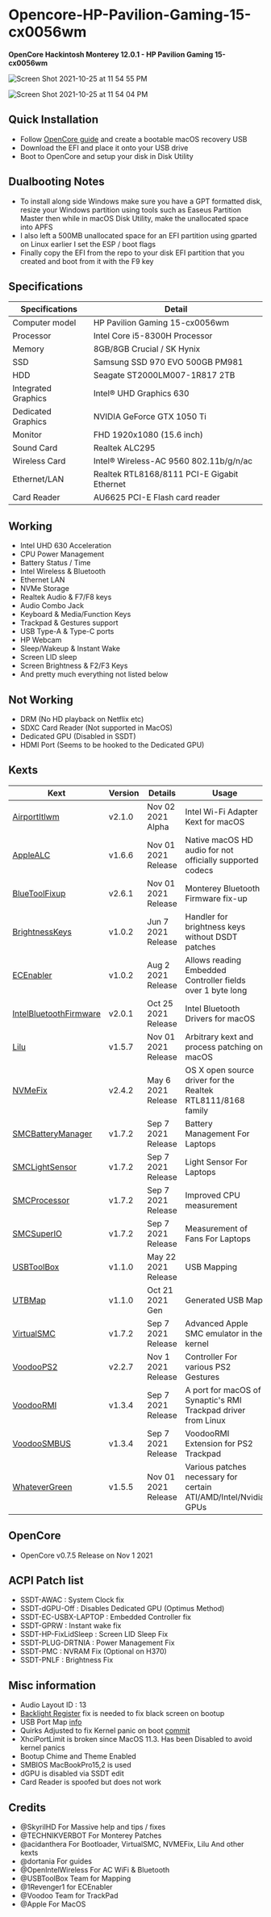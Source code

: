 # Opencore-HP-Pavilion-Gaming-15-cx0056wm

<B>OpenCore Hackintosh Monterey 12.0.1 - HP Pavilion Gaming 15-cx0056wm</B>

![Screen Shot 2021-10-25 at 11 54 55 PM](https://user-images.githubusercontent.com/25624482/138761410-be67e0f2-8c03-4647-a8de-01320fe8620b.png)

![Screen Shot 2021-10-25 at 11 54 04 PM](https://user-images.githubusercontent.com/25624482/138761360-979d781a-73d7-49c5-b581-e585fa306647.png)

## Quick Installation
- Follow [OpenCore guide](https://dortania.github.io/OpenCore-Install-Guide/installer-guide/) and create a bootable macOS recovery USB
- Download the EFI and place it onto your USB drive
- Boot to OpenCore and setup your disk in Disk Utility

## Dualbooting Notes
- To install along side Windows make sure you have a GPT formatted disk, resize your Windows partition using tools such as Easeus Partition Master then while in macOS Disk Utility, make the unallocated space into APFS
- I also left a 500MB unallocated space for an EFI partition using gparted on Linux earlier I set the ESP / boot flags
- Finally copy the EFI from the repo to your disk EFI partition that you created and boot from it with the F9 key

## Specifications

| Specifications      | Detail                                      |
| ------------------- | ------------------------------------------- |
| Computer model      | HP Pavilion Gaming 15-cx0056wm              |
| Processor           | Intel Core i5-8300H Processor               |
| Memory              | 8GB/8GB Crucial / SK Hynix                  |
| SSD		          | Samsung SSD 970 EVO 500GB	PM981		    |
| HDD		          | Seagate ST2000LM007-1R817 2TB			 	|
| Integrated Graphics | Intel® UHD Graphics 630                     |
| Dedicated Graphics  | NVIDIA GeForce GTX 1050 Ti                  |
| Monitor             | FHD 1920x1080 (15.6 inch)                   |
| Sound Card          | Realtek ALC295					            |
| Wireless Card       | Intel® Wireless-AC 9560 802.11b/g/n/ac      |
| Ethernet/LAN        | Realtek RTL8168/8111 PCI-E Gigabit Ethernet |
| Card Reader         | AU6625 PCI-E Flash card reader              |

## Working
- Intel UHD 630 Acceleration
- CPU Power Management
- Battery Status / Time
- Intel Wireless & Bluetooth
- Ethernet LAN
- NVMe Storage
- Realtek Audio & F7/F8 keys
- Audio Combo Jack
- Keyboard & Media/Function Keys
- Trackpad & Gestures support
- USB Type-A & Type-C ports
- HP Webcam
- Sleep/Wakeup & Instant Wake
- Screen LID sleep
- Screen Brightness & F2/F3 Keys
- And pretty much everything not listed below

## Not Working
- DRM (No HD playback on Netflix etc)
- SDXC Card Reader (Not supported in MacOS)
- Dedicated GPU (Disabled in SSDT)
- HDMI Port (Seems to be hooked to the Dedicated GPU)

## Kexts
| Kext                                                                                  | Version | Details                | Usage                                                                 |
| ------------------------------------------------------------------------------------- | ------- | ---------------------- | --------------------------------------------------------------------- |
| [AirportItlwm](https://github.com/OpenIntelWireless/itlwm)                            | v2.1.0  | Nov 02 2021 Alpha      | Intel Wi-Fi Adapter Kext for macOS                                    |
| [AppleALC](https://github.com/acidanthera/AppleALC)                                   | v1.6.6  | Nov 01 2021 Release    | Native macOS HD audio for not officially supported codecs             |
| [BlueToolFixup](https://github.com/acidanthera/BrcmPatchRAM)                          | v2.6.1  | Nov 01 2021 Release    | Monterey Bluetooth Firmware fix-up                                    |
| [BrightnessKeys](https://github.com/acidanthera/BrightnessKeys)                       | v1.0.2  | Jun 7 2021 Release     | Handler for brightness keys without DSDT patches                      |
| [ECEnabler](https://github.com/1Revenger1/ECEnabler)                                  | v1.0.2  | Aug 2 2021 Release     | Allows reading Embedded Controller fields over 1 byte long            |
| [IntelBluetoothFirmware](https://github.com/OpenIntelWireless/IntelBluetoothFirmware) | v2.0.1  | Oct 25 2021 Release    | Intel Bluetooth Drivers for macOS                                     |
| [Lilu](https://github.com/acidanthera/Lilu)                                           | v1.5.7  | Nov 01 2021 Release    | Arbitrary kext and process patching on macOS                          |
| [NVMeFix](https://github.com/acidanthera/NVMeFix)                                     | v2.4.2  | May 6 2021 Release     | OS X open source driver for the Realtek RTL8111/8168 family           |
| [SMCBatteryManager](https://github.com/acidanthera/VirtualSMC)                        | v1.7.2  | Sep 7 2021 Release     | Battery Management For Laptops                                        |
| [SMCLightSensor](https://github.com/acidanthera/VirtualSMC)                           | v1.7.2  | Sep 7 2021 Release     | Light Sensor For Laptops                                              |
| [SMCProcessor](https://github.com/acidanthera/VirtualSMC)                             | v1.7.2  | Sep 7 2021 Release     | Improved CPU measurement                                              |
| [SMCSuperIO](https://github.com/acidanthera/VirtualSMC)                               | v1.7.2  | Sep 7 2021 Release     | Measurement of Fans For Laptops                                       |
| [USBToolBox](https://github.com/USBToolBox/kext)                                      | v1.1.0  | May 22 2021 Release    | USB Mapping                                                           |
| [UTBMap](https://github.com/USBToolBox/kext)                                          | v1.1.0  | Oct 21 2021 Gen        | Generated USB Map                                                     |
| [VirtualSMC](https://github.com/acidanthera/VirtualSMC)                               | v1.7.2  | Sep 7 2021 Release     | Advanced Apple SMC emulator in the kernel                             |
| [VoodooPS2](https://github.com/acidanthera/VoodooPS2)                                 | v2.2.7  | Nov 1 2021 Release     | Controller For various PS2 Gestures                                   |
| [VoodooRMI](https://github.com/VoodooSMBus/VoodooRMI)                                 | v1.3.4  | Sep 7 2021 Release     | A port for macOS of Synaptic's RMI Trackpad driver from Linux         |
| [VoodooSMBUS](https://github.com/VoodooSMBus/VoodooRMI)                               | v1.3.4  | Sep 7 2021 Release     | VoodooRMI Extension for PS2 Trackpad                                  |
| [WhateverGreen](https://github.com/acidanthera/WhateverGreen)                         | v1.5.5  | Nov 01 2021 Release    | Various patches necessary for certain ATI/AMD/Intel/Nvidia GPUs       |

## OpenCore
- OpenCore v0.7.5 Release on Nov 1 2021

## ACPI Patch list
- SSDT-AWAC : System Clock fix
- SSDT-dGPU-Off : Disables Dedicated GPU (Optimus Method)
- SSDT-EC-USBX-LAPTOP : Embedded Controller fix
- SSDT-GPRW : Instant wake fix
- SSDT-HP-FixLidSleep : Screen LID Sleep Fix
- SSDT-PLUG-DRTNIA : Power Management Fix
- SSDT-PMC : NVRAM Fix (Optional on H370)
- SSDT-PNLF : Brightness Fix

## Misc information
- Audio Layout ID : 13
- [Backlight Register](https://github.com/ananjaser1211/Opencore-HP-Pavilion-Gaming-15-cx0056wm/commit/5b8c3a12f79ddb463ffe774c052cf00ad6dda0d8) fix is needed to fix black screen on bootup
- USB Port Map [info](https://github.com/ananjaser1211/Opencore-HP-Pavilion-Gaming-15-cx0056wm/commit/e6eb9aa1a21bef35153f1993c7ae1534bd0b33ad)
- Quirks Adjusted to fix Kernel panic on boot [commit](https://github.com/ananjaser1211/Opencore-HP-Pavilion-Gaming-15-cx0056wm/commit/8258d55462a9d0fe94edc516f2be52b85ebb0799)
- XhciPortLimit is broken since MacOS 11.3. Has been Disabled to avoid kernel panics
- Bootup Chime and Theme Enabled
- SMBIOS MacBookPro15,2 is used
- dGPU is disabled via SSDT edit
- Card Reader is spoofed but does not work

## Credits
- @SkyrilHD For Massive help and tips / fixes
- @TECHNIKVERBOT For Monterey Patches
- @acidanthera For Bootloader, VirtualSMC, NVMEFix, Lilu And other kexts
- @dortania For guides
- @OpenIntelWireless For AC WiFi & Bluetooth
- @USBToolBox Team for Mapping
- @1Revenger1 for ECEnabler
- @Voodoo Team for TrackPad
- @Apple For MacOS
